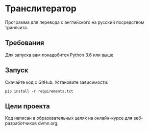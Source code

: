 # Транслитератор

Программа для перевода с английского на русский посредством транлсита.

## Требования
Для запуска вам понадобится Python 3.6 или выше

## Запуск
Скачайте код с GitHub. Установите зависимости:

`pip install -r requirements.txt`

## Цели проекта
Код написан в образовательных целях на онлайн-курсе для веб-разработчиков dvmn.org.
